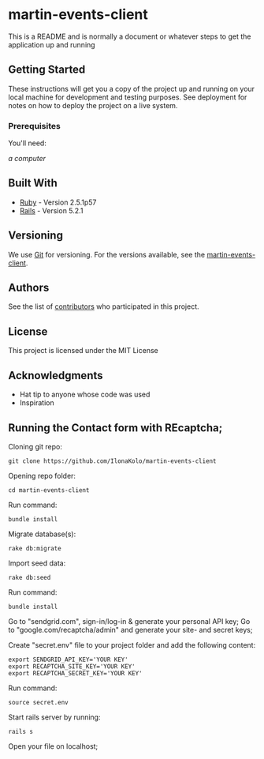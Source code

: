 # martin-events-client

This is a README and is normally a document or whatever steps to get the application up and running

## Getting Started

These instructions will get you a copy of the project up and running on your local machine for development and testing purposes. See deployment for notes on how to deploy the project on a live system.


### Prerequisites

You'll need:

*a computer*

## Built With

* [Ruby](https://www.ruby-lang.org/en/) - Version 2.5.1p57
* [Rails](https://rubyonrails.org/) - Version 5.2.1


## Versioning

We use [Git](https://git-scm.com/) for versioning. For the versions available, see the [martin-events-client](https://github.com/sinivaal/martin-events-client). 

## Authors

See the list of [contributors](https://github.com/sinivaal/martin-events-client/graphs/contributors) who participated in this project.

## License

This project is licensed under the MIT License

## Acknowledgments

* Hat tip to anyone whose code was used
* Inspiration

## Running the Contact form with REcaptcha;

Cloning git repo:
```
git clone https://github.com/IlonaKolo/martin-events-client
```
Opening repo folder:
```
cd martin-events-client
```
Run command:
```
bundle install
```
Migrate database(s):
```
rake db:migrate
```
Import seed data:
```
rake db:seed
```
Run command: 
```
bundle install
```
Go to "sendgrid.com", sign-in/log-in & generate your personal API key;
Go to "google.com/recaptcha/admin" and generate your site- and secret keys;

Create "secret.env" file to your project folder and add the following content:
```
export SENDGRID_API_KEY='YOUR KEY'
export RECAPTCHA_SITE_KEY='YOUR KEY'
export RECAPTCHA_SECRET_KEY='YOUR KEY'
```
Run command:
```
source secret.env
```
Start rails server by running:
```
rails s
```
Open your file on localhost;
